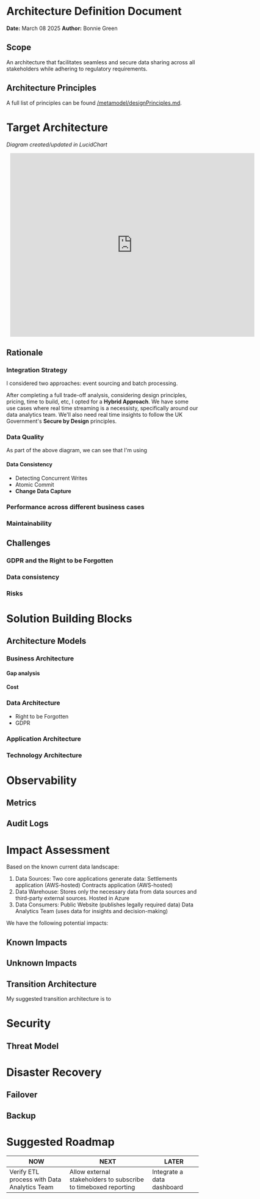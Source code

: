 # Architecture Definition Document

**Date:** March 08 2025
**Author:** Bonnie Green

## Scope

An architecture that facilitates seamless and secure data sharing across all stakeholders while adhering to regulatory requirements. 


## Architecture Principles

A full list of principles can be found [/metamodel/designPrinciples.md](here).

# Target Architecture 

*Diagram created/updated in LucidChart*

<div style="width: 640px; height: 480px; margin: 10px; position: relative;" markdown="1"><iframe allowfullscreen frameborder="0" style="width:640px; height:480px" src="https://lucid.app/documents/embedded/8fcd57f0-6b8c-4ba3-948d-f5ea80b58c0c" id="hdyZRUXqxy~g"></iframe></div>

## Rationale 

### Integration Strategy

I considered two approaches: event sourcing and batch processing. 

After completing a full trade-off analysis, considering design principles, pricing, time to build, etc, I opted for a **Hybrid Approach**. We have some use cases where real time streaming is a necessisty, specifically around our data analytics team. We'll also need real time insights to follow the UK Government's **Secure by Design** principles. 

### Data Quality

As part of the above diagram, we can see that I'm using 

#### Data Consistency

* Detecting Concurrent Writes
* Atomic Commit
* **Change Data Capture**

### Performance across different business cases

### Maintainability



## Challenges

### GDPR and the Right to be Forgotten

### Data consistency

### Risks



# Solution Building Blocks


## Architecture Models

### Business Architecture

#### Gap analysis

#### Cost

### Data Architecture

* Right to be Forgotten
* GDPR

### Application Architecture

### Technology Architecture


# Observability

## Metrics

## Audit Logs

# Impact Assessment

Based on the known current data landscape:

1. Data Sources: Two core applications generate data:
Settlements application (AWS-hosted)
Contracts application (AWS-hosted)
2. Data Warehouse: Stores only the necessary data from data sources and third-party external sources.
Hosted in Azure
3. Data Consumers:
Public Website (publishes legally required data)
Data Analytics Team (uses data for insights and decision-making)

We have the following potential impacts:

## Known Impacts

## Unknown Impacts

## Transition Architecture

My suggested transition architecture is to 

# Security 

## Threat Model

# Disaster Recovery

## Failover

## Backup

# Suggested Roadmap

| NOW | NEXT | LATER |
|-----|------|-------|
| Verify ETL process with Data Analytics Team | Allow external stakeholders to subscribe to timeboxed reporting | Integrate a data dashboard |
